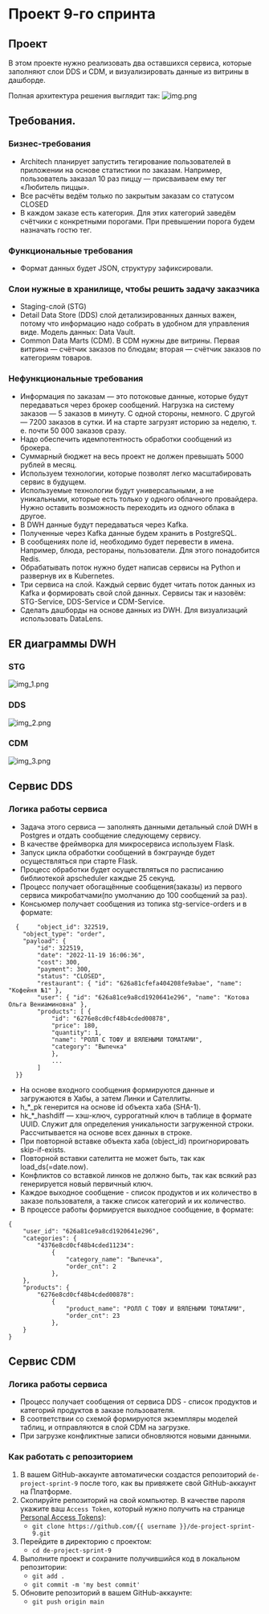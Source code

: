 # Проект 9-го спринта

## Проект

В этом проекте нужно реализовать два оставшихся сервиса, которые заполняют слои DDS и CDM, и визуализировать данные из витрины в дашборде.

Полная архитектура решения выглядит так:
![img.png](img.png)

## Требования.
### Бизнес-требования
- Architech планирует запустить тегирование пользователей в приложении на основе статистики по заказам. Например, пользователь заказал 10 раз пиццу — присваиваем ему тег «Любитель пиццы».
- Все расчёты ведём только по закрытым заказам со статусом CLOSED
- В каждом заказе есть категория. Для этих категорий заведём счётчики с конкретными порогами. При превышении порога будем назначать гостю тег.

### Функциональные требования
- Формат данных будет JSON, структуру зафиксировали.

### Слои нужные в хранилище, чтобы решить задачу заказчика
- Staging-слой (STG)
- Detail Data Store (DDS) слой детализированных данных важен, потому что информацию надо собрать в удобном для управления виде. Модель данных: Data Vault.
- Common Data Marts (CDM). В CDM нужны две витрины. Первая витрина — счётчик заказов по блюдам; вторая — счётчик заказов по категориям товаров.

### Нефункциональные требования
- Информация по заказам — это потоковые данные, которые будут передаваться через брокер сообщений. Нагрузка на систему заказов — 5 заказов в минуту. С одной стороны, немного. С другой — 7200 заказов в сутки. И на старте загрузят историю за неделю, т. е. почти 50 000 заказов сразу.
- Надо обеспечить идемпотентность обработки сообщений из брокера.
- Суммарный бюджет на весь проект не должен превышать 5000 рублей в месяц.
- Используем технологии, которые позволят легко масштабировать сервис в будущем.
- Используемые технологии будут универсальными, а не уникальными, которые есть только у одного облачного провайдера. Нужно оставить возможность переходить из одного облака в другое.
- В DWH данные будут передаваться через Kafka.
- Полученные через Kafka данные будем хранить в PostgreSQL.
- В сообщениях поле id, необходимо будет перевести в имена. Например, блюда, рестораны, пользователи. Для этого понадобится Redis.
- Обрабатывать поток нужно будет написав сервисы на Python и развернув их в Kubernetes.
- Три сервиса на слой. Каждый сервис будет читать поток данных из Kafka и формировать свой слой данных. Сервисы так и назовём: STG-Service, DDS-Service и CDM-Service.
- Сделать дашборды на основе данных из DWH. Для визуализаций использовать DataLens.

## ER диаграммы DWH

### STG
![img_1.png](img_1.png)

### DDS
![img_2.png](img_2.png)

### CDM
![img_3.png](img_3.png)

##  Сервис DDS

### Логика работы сервиса
- Задача этого сервиса — заполнять данными детальный слой DWH в Postgres и отдать сообщение следующему сервису. 
- В качестве фреймворка для микросервиса используем Flask.
- Запуск цикла обработки сообщений в бэкграунде будет осуществляться при старте Flask.
- Процесс обработки будет осуществляться по расписанию библиотекой apscheduler каждые 25 секунд.
- Процесс получает обогащённые сообщения(заказы) из первого сервиса микробатчами(по умолчанию до 100 сообщений за раз).
- Консьюмер получает сообщения из топика stg-service-orders и в формате:
```
  { 	"object_id": 322519,
  	"object_type": "order",
  	"payload": {
		"id": 322519,
		"date": "2022-11-19 16:06:36",
  		"cost": 300,
  		"payment": 300,
  		"status": "CLOSED",
		"restaurant": {	"id": "626a81cfefa404208fe9abae", "name": "Кофейня №1" },
		"user": { "id": "626a81ce9a8cd1920641e296", "name": "Котова Ольга Вениаминовна"	},
	  	"products": [ {
	  		"id": "6276e8cd0cf48b4cded00878",
		  	"price": 180,
		  	"quantity": 1,
		  	"name": "РОЛЛ С ТОФУ И ВЯЛЕНЫМИ ТОМАТАМИ",
		  	"category": "Выпечка"
		  	},
		  	...
	 	]
  }}
```
- На основе входного сообщения формируются данные и загружаются в Хабы, а затем Линки и Сателлиты.
- h_*_pk генерится на основе id объекта хаба (SHA-1).
- hk_*_hashdiff — хэш-ключ, суррогатный ключ в таблице в формате UUID. Служит для определения уникальности загруженной строки. Рассчитывается на основе всех данных в строке.
- При повторной вставке объекта хаба (object_id) проигнорировать skip-if-exists.
- Повторной вставки сателитта не может быть, так как load_ds(=date.now).
- Конфликтов со вставкой линков не должно быть, так как всякий раз генерируется новый первичный ключ.
- Каждое выходное сообщение - список продуктов и их количество в заказе пользователя, а также список категорий и их количество.
- В процессе работы формируется выходное сообщение, в формате:
```
{
	"user_id": "626a81ce9a8cd1920641e296",
	"categories": {
		"4376e8cd0cf48b4cded11234": 
			{
				"category_name": "Выпечка",
				"order_cnt": 2 
			},
	},
	"products": {
		"6276e8cd0cf48b4cded00878":
			{
				"product_name": "РОЛЛ С ТОФУ И ВЯЛЕНЫМИ ТОМАТАМИ",
				"order_cnt": 23
			},
	}	
}
```

##  Сервис CDM

### Логика работы сервиса
- Процесс получает сообщения от сервиса DDS - список продуктов и категорий продуктов в заказе пользователя.
- В соответствии со схемой формируются экземпляры моделей таблиц, и отправляются в слой CDM на загрузке.
- При загрузке конфликтные записи обновляются новыми данными.


### Как работать с репозиторием
1. В вашем GitHub-аккаунте автоматически создастся репозиторий `de-project-sprint-9` после того, как вы привяжете свой GitHub-аккаунт на Платформе.
2. Скопируйте репозиторий на свой компьютер. В качестве пароля укажите ваш `Access Token`, который нужно получить на странице [Personal Access Tokens](https://github.com/settings/tokens)):
	* `git clone https://github.com/{{ username }}/de-project-sprint-9.git`
3. Перейдите в директорию с проектом: 
	* `cd de-project-sprint-9`
4. Выполните проект и сохраните получившийся код в локальном репозитории:
	* `git add .`
	* `git commit -m 'my best commit'`
5. Обновите репозиторий в вашем GitHub-аккаунте:
	* `git push origin main`
